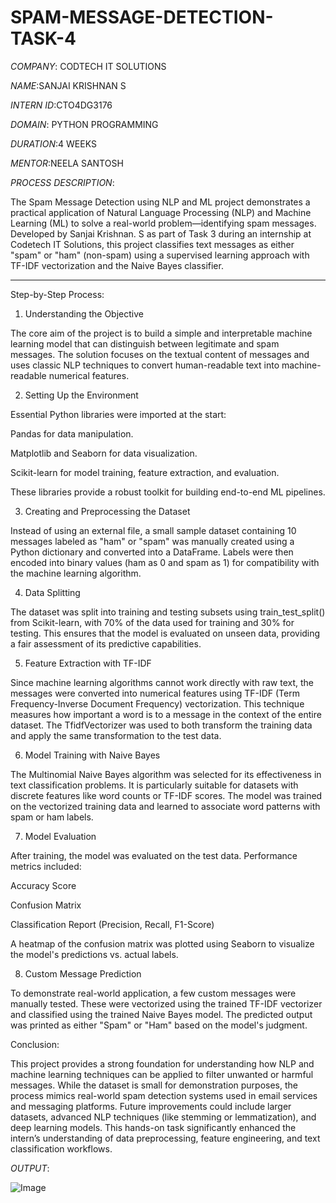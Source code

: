 # SPAM-MESSAGE-DETECTION-TASK-4

*COMPANY*: CODTECH IT SOLUTIONS 

*NAME*:SANJAI KRISHNAN S 

*INTERN ID*:CTO4DG3176

*DOMAIN*: PYTHON PROGRAMMING 

*DURATION*:4 WEEKS

*MENTOR*:NEELA SANTOSH 

*PROCESS DESCRIPTION*:

The Spam Message Detection using NLP and ML project demonstrates a practical application of Natural Language Processing (NLP) and Machine Learning (ML) to solve a real-world problem—identifying spam messages. Developed by Sanjai Krishnan. S as part of Task 3 during an internship at Codetech IT Solutions, this project classifies text messages as either "spam" or "ham" (non-spam) using a supervised learning approach with TF-IDF vectorization and the Naive Bayes classifier.


---

Step-by-Step Process:

1. Understanding the Objective

The core aim of the project is to build a simple and interpretable machine learning model that can distinguish between legitimate and spam messages. The solution focuses on the textual content of messages and uses classic NLP techniques to convert human-readable text into machine-readable numerical features.

2. Setting Up the Environment

Essential Python libraries were imported at the start:

Pandas for data manipulation.

Matplotlib and Seaborn for data visualization.

Scikit-learn for model training, feature extraction, and evaluation.


These libraries provide a robust toolkit for building end-to-end ML pipelines.

3. Creating and Preprocessing the Dataset

Instead of using an external file, a small sample dataset containing 10 messages labeled as "ham" or "spam" was manually created using a Python dictionary and converted into a DataFrame. Labels were then encoded into binary values (ham as 0 and spam as 1) for compatibility with the machine learning algorithm.

4. Data Splitting

The dataset was split into training and testing subsets using train_test_split() from Scikit-learn, with 70% of the data used for training and 30% for testing. This ensures that the model is evaluated on unseen data, providing a fair assessment of its predictive capabilities.

5. Feature Extraction with TF-IDF

Since machine learning algorithms cannot work directly with raw text, the messages were converted into numerical features using TF-IDF (Term Frequency-Inverse Document Frequency) vectorization. This technique measures how important a word is to a message in the context of the entire dataset. The TfidfVectorizer was used to both transform the training data and apply the same transformation to the test data.

6. Model Training with Naive Bayes

The Multinomial Naive Bayes algorithm was selected for its effectiveness in text classification problems. It is particularly suitable for datasets with discrete features like word counts or TF-IDF scores. The model was trained on the vectorized training data and learned to associate word patterns with spam or ham labels.

7. Model Evaluation

After training, the model was evaluated on the test data. Performance metrics included:

Accuracy Score

Confusion Matrix

Classification Report (Precision, Recall, F1-Score)


A heatmap of the confusion matrix was plotted using Seaborn to visualize the model's predictions vs. actual labels.

8. Custom Message Prediction

To demonstrate real-world application, a few custom messages were manually tested. These were vectorized using the trained TF-IDF vectorizer and classified using the trained Naive Bayes model. The predicted output was printed as either "Spam" or "Ham" based on the model's judgment.

Conclusion:

This project provides a strong foundation for understanding how NLP and machine learning techniques can be applied to filter unwanted or harmful messages. While the dataset is small for demonstration purposes, the process mimics real-world spam detection systems used in email services and messaging platforms. Future improvements could include larger datasets, advanced NLP techniques (like stemming or lemmatization), and deep learning models. This hands-on task significantly enhanced the intern’s understanding of data preprocessing, feature engineering, and text classification workflows.

*OUTPUT*:

![Image](https://github.com/user-attachments/assets/cffd00f6-a92b-4495-b96c-9807655e8af9)
